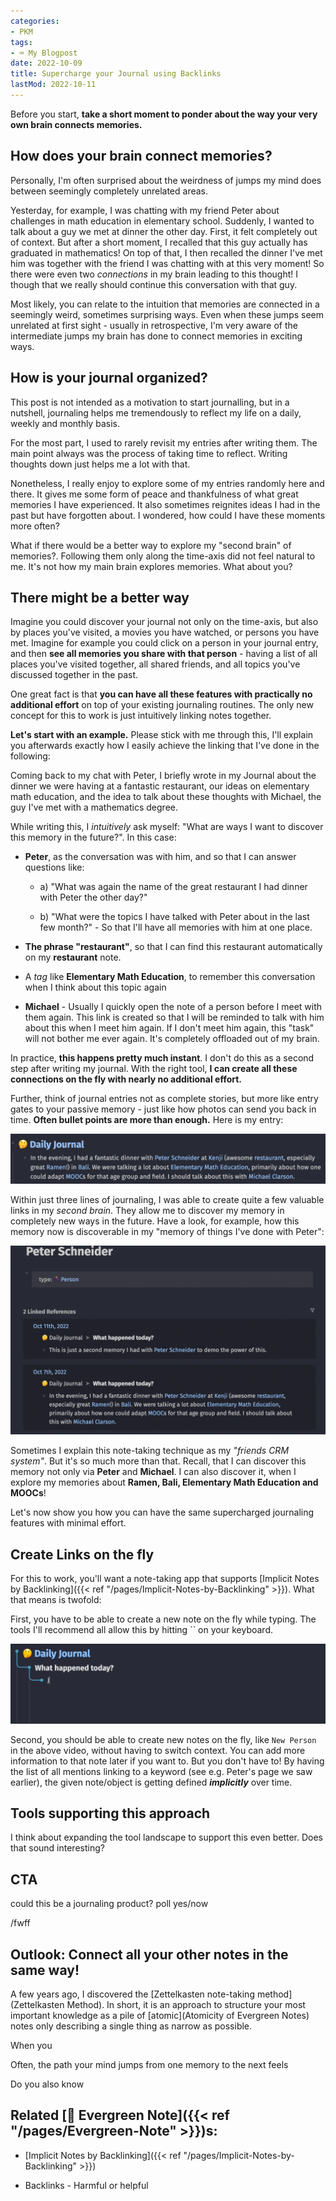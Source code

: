```yaml
---
categories:
- PKM
tags:
- ⌨️ My Blogpost
date: 2022-10-09
title: Supercharge your Journal using Backlinks
lastMod: 2022-10-11
---
```

Before you start, **take a short moment to ponder about the way your very own brain connects memories.**

## How does your brain connect memories?

Personally, I'm often surprised about the weirdness of  jumps my mind does between seemingly completely unrelated areas.

Yesterday, for example, I was chatting with my friend Peter about challenges in math education in elementary school. Suddenly, I wanted to talk about a guy we met at dinner the other day. First, it felt completely out of context. But after a short moment, I recalled that this guy actually has graduated in mathematics! On top of that, I then recalled the dinner I've met him was together with the friend I was chatting with at this very moment! So there were even two *connections* in my brain leading to this thought! I though that we really should continue this conversation with that guy.

Most likely, you can relate to the intuition that memories are connected in a seemingly weird, sometimes surprising ways. Even when these jumps seem unrelated at first sight - usually in retrospective, I'm very aware of the intermediate jumps my brain has done to connect memories in exciting ways.



## How is your journal organized?

This post is not intended as a motivation to start journalling, but in a nutshell, journaling helps me tremendously to reflect my life on a daily, weekly and monthly basis.

For the most part, I used to rarely revisit my entries after writing them. The main point always was the process of taking time to reflect. Writing thoughts down just helps me a lot with that.

Nonetheless, I really enjoy to explore some of my entries randomly here and there. It gives me some form of peace and thankfulness of what great memories I have experienced. It also sometimes reignites ideas I had in the past but have forgotten about. I wondered, how could I have these moments more often?

What if there would be a better way to explore my "second brain" of memories?. Following them only along the time-axis did not feel natural to me. It's not how my main brain explores memories. What about you?



## There might be a better way

Imagine you could discover your journal not only on the time-axis, but also by places you've visited, a movies you have watched, or persons you have met. Imagine for example you could click on a person in your journal entry, and then **see all memories you share with that person** - having a list of all places you've visited together, all shared friends, and all topics you've discussed together in the past.

One great fact is that **you can have all these features with practically no additional effort** on top of your existing journaling routines. The only new concept for this to work is just intuitively linking notes together.

**Let's start with an example.** Please stick with me through this, I'll explain you afterwards exactly how I easily achieve the linking that I've done in the following:

Coming back to my chat with Peter, I briefly wrote in my Journal about the dinner we were having at a fantastic restaurant, our ideas on elementary math education, and the idea to talk about these thoughts with Michael, the guy I've met with a mathematics degree.

While writing this, I *intuitively* ask myself: "What are ways I want to discover this memory in the future?". In this case:

  + **Peter**, as the conversation was with him, and so that I can answer questions like:

    + a) "What was again the name of the great restaurant I had dinner with Peter the other day?"

    + b) "What were the topics I have talked with Peter about in the last few month?" - So that I'll have all memories with him at one place.

  + **The phrase "restaurant"**, so that I can find this restaurant automatically on my **restaurant** note.

  + A *tag* like **Elementary Math Education**, to remember this conversation when I think about this topic again

  + **Michael** - Usually I quickly open the note of a person before I meet with them again. This link is created so that I will be reminded to talk with him about this when I meet him again. If I don't meet him again, this "task" will not bother me ever again. It's completely offloaded out of my brain.

In practice, **this happens pretty much instant**. I don't do this as a second step after writing my journal. With the right tool, **I can create all these connections on the fly with nearly no additional effort.**

Further, think of journal entries not as complete stories, but more like entry gates to your passive memory - just like how photos can send you back in time. **Often bullet points are more than enough.** Here is my entry:

![image.png](/assets/image_1665457384250_0.png)



Within just three lines of journaling, I was able to create quite a few valuable links in my *second brain*. They allow me to discover my memory in completely new ways in the future. Have a look, for example, how this memory now is discoverable in my "memory of things I've done with Peter":

![image.png](/assets/image_1665457657308_0.png)

Sometimes I explain this note-taking technique as my *"friends CRM system"*. But it's so much more than that. Recall, that I can discover this memory not only via **Peter** and **Michael**. I can also discover it, when I explore my memories about **Ramen, Bali, Elementary Math Education and MOOCs**!



Let's now show you how you can have the same supercharged journaling features with minimal effort.

## Create Links on the fly

For this to work, you'll want a note-taking app that supports [Implicit Notes by Backlinking]({{< ref "/pages/Implicit-Notes-by-Backlinking" >}}). What that means is twofold:

First, you have to be able to create a new note on the fly while typing. The tools I'll recommend all allow this by hitting `` on your keyboard.

![Screen Recording 2022-10-11 at 12.03.43.gif](/assets/screen_recording_2022-10-11_at_12.03.43_1665473732106_0.gif)

Second, you should be able to create new notes on the fly, like `New Person` in the above video, without having to switch context. You can add more information to that note later if you want to. But you don't have to! By having the list of all mentions linking to a keyword (see e.g. Peter's page we saw earlier), the given note/object is getting defined ***implicitly*** over time.



## Tools supporting this approach



I think about expanding the tool landscape to support this even better. Does that sound interesting?



## CTA

could this be a journaling product? poll yes/now

/fwff



## Outlook: Connect all your other notes in the same way!

A few years ago, I discovered the [Zettelkasten note-taking method](Zettelkasten Method). In short, it is an approach to structure your most important knowledge as a pile of [atomic](Atomicity of Evergreen Notes) notes only describing a single thing as narrow as possible.





When you

Often, the path your mind jumps from one memory to the next feels

Do you also know



## Related [🌳 Evergreen Note]({{< ref "/pages/Evergreen-Note" >}})s:

  + [Implicit Notes by Backlinking]({{< ref "/pages/Implicit-Notes-by-Backlinking" >}})

  + Backlinks - Harmful or helpful
